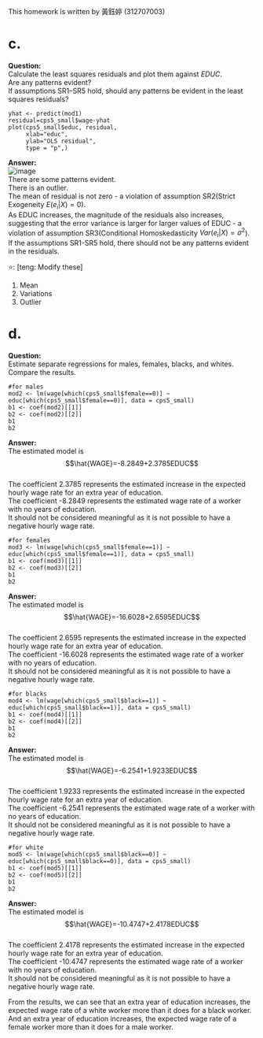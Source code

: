 This homework is written by  黃鈺婷 (312707003)
# c.  
**Question:**  
Calculate the least squares residuals and plot them against $EDUC$.  
Are any patterns evident?  
If assumptions SR1–SR5 hold, should any patterns be evident in the least squares residuals?
```{r}
yhat <- predict(mod1)
residual=cps5_small$wage-yhat 
plot(cps5_small$educ, residual, 
     xlab="educ", 
     ylab="OLS residual", 
     type = "p",)
```
  
  **Answer:**  
![image](https://github.com/HWTeng-Course/202402-Financial-Econometrics/assets/150406955/f65f4c9c-c8f8-4c91-88d4-f4b80d413c28)  
There are some patterns evident.  
There is an outlier.  
The mean of residual is not zero - a violation of assumption SR2(Strict Exogeneity $E(e_i|X)=0$).  
As EDUC increases, the magnitude of the residuals also increases, suggesting that the error variance is larger for larger values of EDUC - a violation of assumption SR3(Conditional Homoskedasticity $Var(e_i|X)=\sigma^2$).  
If the assumptions SR1-SR5 hold, there should not be any patterns evident in the residuals.

⭐: [teng: Modify these]

1. Mean
2. Variations
3. Outlier
   




# d.  
**Question:**  
Estimate separate regressions for males, females, blacks, and whites.  
Compare the results.
```{r}
#for males
mod2 <- lm(wage[which(cps5_small$female==0)] ~ educ[which(cps5_small$female==0)], data = cps5_small)
b1 <- coef(mod2)[[1]]
b2 <- coef(mod2)[[2]]
b1
b2
```
**Answer:**   
The estimated model is $$\hat{WAGE}=-8.2849+2.3785EDUC$$  
The coefficient 2.3785 represents the estimated increase in the expected hourly wage rate for an extra year of education.  
The coefficient -8.2849 represents the estimated wage rate of a worker with no years of education.  
It should not be considered meaningful as it is not possible to have a negative hourly wage rate.

```{r}
#for females
mod3 <- lm(wage[which(cps5_small$female==1)] ~ educ[which(cps5_small$female==1)], data = cps5_small)
b1 <- coef(mod3)[[1]]
b2 <- coef(mod3)[[2]]
b1
b2
```
**Answer:**  
The estimated model is $$\hat{WAGE}=-16.6028+2.6595EDUC$$  
The coefficient 2.6595 represents the estimated increase in the expected hourly wage rate for an extra year of education.  
The coefficient -16.6028 represents the estimated wage rate of a worker with no years of education.  
It should not be considered meaningful as it is not possible to have a negative hourly wage rate.

```{r}
#for blacks
mod4 <- lm(wage[which(cps5_small$black==1)] ~ educ[which(cps5_small$black==1)], data = cps5_small)
b1 <- coef(mod4)[[1]]
b2 <- coef(mod4)[[2]]
b1
b2
```
**Answer:**   
The estimated model is $$\hat{WAGE}=-6.2541+1.9233EDUC$$  
The coefficient 1.9233 represents the estimated increase in the expected hourly wage rate for an extra year of education.  
The coefficient -6.2541 represents the estimated wage rate of a worker with no years of education.  
It should not be considered meaningful as it is not possible to have a negative hourly wage rate.

```{r}
#for white
mod5 <- lm(wage[which(cps5_small$black==0)] ~ educ[which(cps5_small$black==0)], data = cps5_small)
b1 <- coef(mod5)[[1]]
b2 <- coef(mod5)[[2]]
b1
b2
```
**Answer:**   
The estimated model is $$\hat{WAGE}=-10.4747+2.4178EDUC$$  
The coefficient 2.4178 represents the estimated increase in the expected hourly wage rate for an extra year of education.  
The coefficient -10.4747 represents the estimated wage rate of a worker with no years of education.  
It should not be considered meaningful as it is not possible to have a negative hourly wage rate.  
  
  From the results, we can see that an extra year of education increases, the expected wage rate of a white worker more than it  does for a black  worker.  
And an extra year of education increases, the expected wage rate of a female worker more than it does for a male worker.
